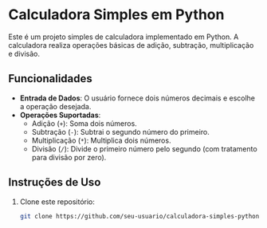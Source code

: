 # Calculadora Simples em Python

Este é um projeto simples de calculadora implementado em Python. A calculadora realiza operações básicas de adição, subtração, multiplicação e divisão.

## Funcionalidades

- **Entrada de Dados**: O usuário fornece dois números decimais e escolhe a operação desejada.
- **Operações Suportadas**:
  - Adição (`+`): Soma dois números.
  - Subtração (`-`): Subtrai o segundo número do primeiro.
  - Multiplicação (`*`): Multiplica dois números.
  - Divisão (`/`): Divide o primeiro número pelo segundo (com tratamento para divisão por zero).

## Instruções de Uso

1. Clone este repositório:
   ```bash
   git clone https://github.com/seu-usuario/calculadora-simples-python.git
